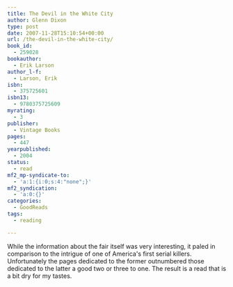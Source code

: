 ```yaml
---
title: The Devil in the White City
author: Glenn Dixon
type: post
date: 2007-11-28T15:10:54+00:00
url: /the-devil-in-the-white-city/
book_id:
  - 259028
bookauthor:
  - Erik Larson
author_l-f:
  - Larson, Erik
isbn:
  - 375725601
isbn13:
  - 9780375725609
myrating:
  - 3
publisher:
  - Vintage Books
pages:
  - 447
yearpublished:
  - 2004
status:
  - read
mf2_mp-syndicate-to:
  - 'a:1:{i:0;s:4:"none";}'
mf2_syndication:
  - 'a:0:{}'
categories:
  - GoodReads
tags:
  - reading

---
```

While the information about the fair itself was very interesting, it paled in comparison to the intrigue of one of America's first serial killers. Unfortunately the pages dedicated to the former outnumbered those dedicated to the latter a good two or three to one. The result is a read that is a bit dry for my tastes.